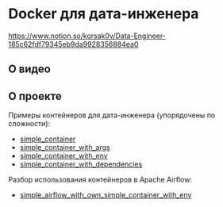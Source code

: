 # Docker для дата-инженера

https://www.notion.so/korsak0v/Data-Engineer-185c62fdf79345eb9da9928356884ea0

## О видео

## О проекте

Примеры контейнеров для дата-инженера (упорядочены по сложности):
- [simple_container](simple_container)
- [simple_container_with_args](simple_container_with_args)
- [simple_container_with_env](simple_container_with_env)
- [simple_container_with_dependencies](simple_container_with_dependencies)

Разбор использования контейнеров в Apache Airflow:
- [simple_airflow_with_own_simple_container_with_env](simple_airflow_with_own_simple_container_with_env)